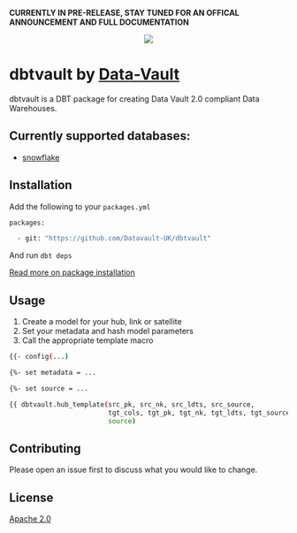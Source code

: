 **CURRENTLY IN PRE-RELEASE, STAY TUNED FOR AN OFFICAL ANNOUNCEMENT AND FULL DOCUMENTATION**

<p align="center">
  <img src="https://user-images.githubusercontent.com/25080503/65772647-89525700-e132-11e9-80ff-12ad30a25466.png">
</p>

# dbtvault by [Data-Vault](https://www.data-vault.co.uk)

dbtvault is a DBT package for creating Data Vault 2.0 compliant Data Warehouses.

## Currently supported databases:

- [snowflake](https://www.snowflake.com/about/)

## Installation

Add the following to your ```packages.yml```

```bash
packages:

  - git: "https://github.com/Datavault-UK/dbtvault"
```
And run 
```dbt deps```

[Read more on package installation](https://docs.getdbt.com/docs/package-management)

## Usage

1. Create a model for your hub, link or satellite
2. Set your metadata and hash model parameters
4. Call the appropriate template macro
```bash
{{- config(...)                                                           -}}

{%- set metadata = ...                                                    -%}

{%- set source = ...                                                      -%}

{{ dbtvault.hub_template(src_pk, src_nk, src_ldts, src_source,
                         tgt_cols, tgt_pk, tgt_nk, tgt_ldts, tgt_source,
                         source)                                           }}
```

## Contributing
Please open an issue first to discuss what you would like to change.

## License
[Apache 2.0](https://choosealicense.com/licenses/apache-2.0/)
